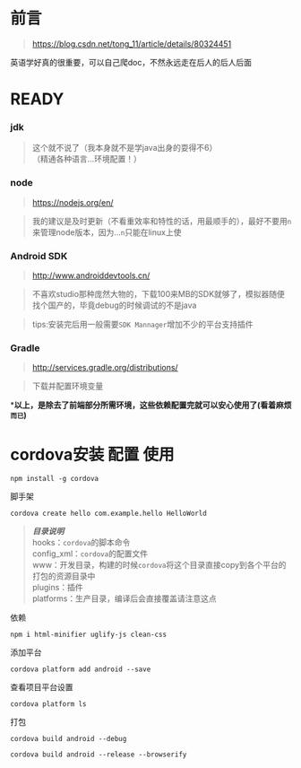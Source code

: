 # 前言
> https://blog.csdn.net/tong_11/article/details/80324451

英语学好真的很重要，可以自己爬doc，不然永远走在后人的后人后面

# READY
### jdk
> 这个就不说了（我本身就不是学java出身的耍得不6）
> <br>（精通各种语言...环境配置！）

### node
> https://nodejs.org/en/

> 我的建议是及时更新（不看重效率和特性的话，用最顺手的），最好不要用`n`来管理node版本，因为...`n`只能在linux上使

### Android SDK
> http://www.androiddevtools.cn/

> 不喜欢studio那种庞然大物的，下载100来MB的SDK就够了，模拟器随便找个国产的，毕竟debug的时候调试的不是java

> tips:安装完后用一般需要`SDK Mannager`增加不少的平台支持插件

### Gradle
> http://services.gradle.org/distributions/

> 下载并配置环境变量

***以上，是除去了前端部分所需环境，这些依赖配置完就可以安心使用了(看着麻烦`而已`)**

# cordova安装 配置 使用
```
npm install -g cordova
```
脚手架
```
cordova create hello com.example.hello HelloWorld
```
> ***目录说明***
> <br>hooks：`cordova`的脚本命令
> <br>config_xml：`cordova`的配置文件
> <br>www：开发目录，构建的时候`cordova`将这个目录直接copy到各个平台的打包的资源目录中
> <br>plugins：插件
> <br>platforms：生产目录，编译后会直接覆盖请注意这点

依赖
```
npm i html-minifier uglify-js clean-css
```
添加平台
```
cordova platform add android --save
```
查看项目平台设置
```
cordova platform ls
```
打包
```
cordova build android --debug
```
```
cordova build android --release --browserify
```
